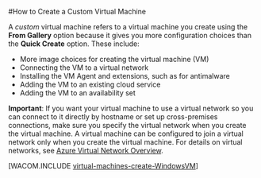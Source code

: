 <properties linkid="manage-linux-howto-custom-create-vm" urlDisplayName="Create a custom VM" pageTitle=" Create a custom virtual machine running Linux in Azure" metaKeywords="Azure custom vm, creating custom vm" description="Learn how to create a custom virtual machine in Azure." metaCanonical="http://www.windowsazure.com/en-us/manage/windows/how-to-guides/custom-create-a-vm/" services="virtual-machines" documentationCenter="" title="" authors="kathydav" solutions="" manager="dongill" editor="tysonn" />

<tags ms.service="virtual-machines" ms.workload="infrastructure-services" ms.tgt_pltfrm="na" ms.devlang="na" ms.topic="article" ms.date="01/01/1900" ms.author="kathydav" />

#How to Create a Custom Virtual Machine

A *custom* virtual machine refers to a virtual machine you create using the **From Gallery** option because it gives you more configuration choices than the **Quick Create** option. These  include:

- More image choices for creating the virtual machine (VM)
- Connecting the VM to a virtual network
- Installing the VM Agent and extensions, such as for antimalware 
- Adding the VM to an existing cloud service 
- Adding the VM to an availability set

**Important**: If you want your virtual machine to use a virtual network so you can connect to it directly by hostname or set up cross-premises connections, make sure you specify the virtual network when you create the virtual machine. A virtual machine can be configured to join a virtual network only when you create the virtual machine. For details on virtual networks, see [Azure Virtual Network Overview](http://go.microsoft.com/fwlink/p/?LinkID=294063).

[WACOM.INCLUDE [virtual-machines-create-WindowsVM](../includes/virtual-machines-create-WindowsVM.md)]


